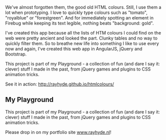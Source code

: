 We've almost forgotten them, the good old HTML colours. Still, I use them a lot when prototyping. I love to quickly type colours such as "tomato", "royalblue" or "forestgreen". And for immediately spotting an element in Firebug while keeping its text legible, nothing beats "background: gold".

I've created this app because all the lists of HTM colours I could find on the web were pretty ancient and looked the part. Clunky tables and no way to quickly filter them. So to breathe new life into something I like to use every now and again, I've created this web app in AngularJS, jQuery and Bootstrap.

This project is part of my Playground - a collection of fun (and dare I say it: clever) stuff I made in the past, from jQuery games and plugins to CSS animation tricks.

<p>See it in action: <a href="http://rayhyde.github.io/htmlcolours/">http://rayhyde.github.io/htmlcolours/</a> </p>

<h2>My Playground</h2>

<p>This project is part of my Playground - a collection of fun (and dare I say it: clever) stuff I made in the past, from jQuery games and plugins to CSS animation tricks.</p>

<p>Please drop in on my portfolio site <a href="http://www.rayhyde.nl">www.rayhyde.nl</a>!</p>

